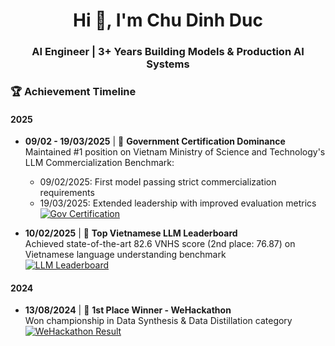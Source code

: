 <h1 align="center">Hi 👋, I'm Chu Dinh Duc</h1>
<h3 align="center">AI Engineer | 3+ Years Building Models & Production AI Systems</h3>

### 🏆 Achievement Timeline

#### 2025

- **09/02 - 19/03/2025** | 📜 **Government Certification Dominance**  
  Maintained #1 position on Vietnam Ministry of Science and Technology's LLM Commercialization Benchmark:
  - 09/02/2025: First model passing strict commercialization requirements
  - 19/03/2025: Extended leadership with improved evaluation metrics  
  [![Gov Certification](link_3)](link_3)

- **10/02/2025** | 🚀 **Top Vietnamese LLM Leaderboard**  
  Achieved state-of-the-art 82.6 VNHS score (2nd place: 76.87) on Vietnamese language understanding benchmark  
  [![LLM Leaderboard](link_2)](link_2)

#### 2024

- **13/08/2024** | 🥇 **1st Place Winner - WeHackathon**  
  Won championship in Data Synthesis & Data Distillation category  
  [![WeHackathon Result](link_1)](link_1)
